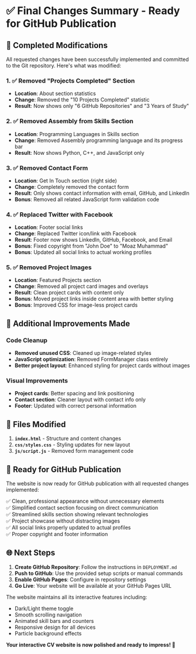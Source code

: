 # ✅ Final Changes Summary - Ready for GitHub Publication

## 🎯 Completed Modifications

All requested changes have been successfully implemented and committed to the Git repository. Here's what was modified:

### 1. ✅ Removed "Projects Completed" Section
- **Location**: About section statistics
- **Change**: Removed the "10 Projects Completed" statistic
- **Result**: Now shows only "6 GitHub Repositories" and "3 Years of Study"

### 2. ✅ Removed Assembly from Skills Section
- **Location**: Programming Languages in Skills section
- **Change**: Removed Assembly programming language and its progress bar
- **Result**: Now shows Python, C++, and JavaScript only

### 3. ✅ Removed Contact Form
- **Location**: Get In Touch section (right side)
- **Change**: Completely removed the contact form
- **Result**: Only shows contact information with email, GitHub, and LinkedIn
- **Bonus**: Removed all related JavaScript form validation code

### 4. ✅ Replaced Twitter with Facebook
- **Location**: Footer social links
- **Change**: Replaced Twitter icon/link with Facebook
- **Result**: Footer now shows LinkedIn, GitHub, Facebook, and Email
- **Bonus**: Fixed copyright from "John Doe" to "Moaz Muhammad"
- **Bonus**: Updated all social links to actual working profiles

### 5. ✅ Removed Project Images
- **Location**: Featured Projects section
- **Change**: Removed all project card images and overlays
- **Result**: Clean project cards with content only
- **Bonus**: Moved project links inside content area with better styling
- **Bonus**: Improved CSS for image-less project cards

## 🔧 Additional Improvements Made

### Code Cleanup
- **Removed unused CSS**: Cleaned up image-related styles
- **JavaScript optimization**: Removed FormManager class entirely
- **Better project layout**: Enhanced styling for project cards without images

### Visual Improvements
- **Project cards**: Better spacing and link positioning
- **Contact section**: Cleaner layout with contact info only
- **Footer**: Updated with correct personal information

## 📁 Files Modified

1. **`index.html`** - Structure and content changes
2. **`css/styles.css`** - Styling updates for new layout
3. **`js/script.js`** - Removed form management code

## 🚀 Ready for GitHub Publication

The website is now ready for GitHub publication with all requested changes implemented:

✅ Clean, professional appearance without unnecessary elements  
✅ Simplified contact section focusing on direct communication  
✅ Streamlined skills section showing relevant technologies  
✅ Project showcase without distracting images  
✅ All social links properly updated to actual profiles  
✅ Proper copyright and footer information  

## 🌐 Next Steps

1. **Create GitHub Repository**: Follow the instructions in `DEPLOYMENT.md`
2. **Push to GitHub**: Use the provided setup scripts or manual commands
3. **Enable GitHub Pages**: Configure in repository settings
4. **Go Live**: Your website will be available at your GitHub Pages URL

The website maintains all its interactive features including:
- Dark/Light theme toggle
- Smooth scrolling navigation
- Animated skill bars and counters
- Responsive design for all devices
- Particle background effects

**Your interactive CV website is now polished and ready to impress! 🎉**
